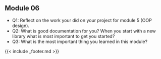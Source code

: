 ## Module 06

- Q1: Reflect on the work your did on your project for module 5 (OOP design). 
- Q2: What is good documentation for you? When you start with a new library what is most important to get you started? 
- Q3: What is the most important thing you learned in this module?


{{< include _footer.md >}}